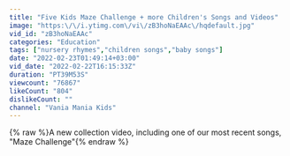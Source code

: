 ```yaml
---
title: "Five Kids Maze Challenge + more Children's Songs and Videos"
image: "https:\/\/i.ytimg.com\/vi\/zB3hoNaEAAc\/hqdefault.jpg"
vid_id: "zB3hoNaEAAc"
categories: "Education"
tags: ["nursery rhymes","children songs","baby songs"]
date: "2022-02-23T01:49:14+03:00"
vid_date: "2022-02-22T16:15:33Z"
duration: "PT39M53S"
viewcount: "76867"
likeCount: "804"
dislikeCount: ""
channel: "Vania Mania Kids"
---
```

{% raw %}A new collection video, including one of our most recent songs, &quot;Maze Challenge&quot;{% endraw %}
